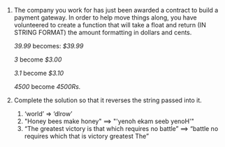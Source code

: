 1. The company you work for has just been awarded a contract to build a payment gateway. In order to help move things along, you have volunteered to create a function that will take a float and return (IN STRING FORMAT) the amount formatting in dollars and cents.

   _39.99_ becomes: _$39.99_

   _3_ become _$3.00_

   _3.1_ become _$3.10_

   _4500_ become _4500Rs._

2. Complete the solution so that it reverses the string passed into it.

   1. ‘world’ => ‘dlrow’
   2. "Honey bees make honey" ==> "'yenoh ekam seeb yenoH'"
   3. “The greatest victory is that which requires no battle” ==> “battle no requires which that is victory greatest The”
